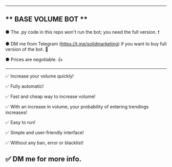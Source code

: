 
---------------------------------------------------------------------------------------------------------------
** BASE VOLUME BOT **
---------------------------------------------------------------------------------------------------------------

● The .py code in this repo won't run the bot; you need the full version. ❗

● DM me from Telegram (https://t.me/solidmarketing) if you want to buy full version of the bot. 💬

● Prices are negotiable. 👍

---------------------------------------------------------------------------------------------------------------
✅ Increase your volume quickly!

✅ Fully automatic!

✅ Fast and cheap way to increase volume!

✅ With an increase in volume, your probability of entering trendings increases!

✅ Easy to run!

✅ Simple and user-friendly interface!

✅ Without any ban, error or blacklist!

✅ DM me for more info.
---------------------------------------------------------------------------------------------------------------

